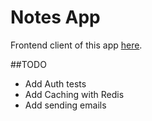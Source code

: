 # Notes App

Frontend client of this app [here](https://github.com/retaLazyCodes/notes-client).

##TODO

- Add Auth tests
- Add Caching with Redis
- Add sending emails 